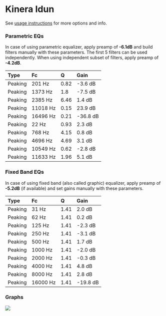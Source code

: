 # Kinera Idun
See [usage instructions](https://github.com/jaakkopasanen/AutoEq#usage) for more options and info.

### Parametric EQs
In case of using parametric equalizer, apply preamp of **-6.1dB** and build filters manually
with these parameters. The first 5 filters can be used independently.
When using independent subset of filters, apply preamp of **-4.2dB**.

| Type    | Fc       |    Q | Gain     |
|:--------|:---------|:-----|:---------|
| Peaking | 201 Hz   | 0.82 | -3.6 dB  |
| Peaking | 1373 Hz  | 1.8  | -7.5 dB  |
| Peaking | 2385 Hz  | 6.46 | 1.4 dB   |
| Peaking | 11018 Hz | 0.15 | 23.9 dB  |
| Peaking | 16496 Hz | 0.21 | -36.8 dB |
| Peaking | 22 Hz    | 0.93 | 2.3 dB   |
| Peaking | 768 Hz   | 4.15 | 0.8 dB   |
| Peaking | 4696 Hz  | 4.69 | 3.1 dB   |
| Peaking | 10549 Hz | 0.62 | -2.8 dB  |
| Peaking | 11633 Hz | 1.96 | 5.1 dB   |

### Fixed Band EQs
In case of using fixed band (also called graphic) equalizer, apply preamp of **-5.2dB**
(if available) and set gains manually with these parameters.

| Type    | Fc       |    Q | Gain     |
|:--------|:---------|:-----|:---------|
| Peaking | 31 Hz    | 1.41 | 2.0 dB   |
| Peaking | 62 Hz    | 1.41 | 0.2 dB   |
| Peaking | 125 Hz   | 1.41 | -2.3 dB  |
| Peaking | 250 Hz   | 1.41 | -3.1 dB  |
| Peaking | 500 Hz   | 1.41 | 1.7 dB   |
| Peaking | 1000 Hz  | 1.41 | -2.0 dB  |
| Peaking | 2000 Hz  | 1.41 | -0.3 dB  |
| Peaking | 4000 Hz  | 1.41 | 4.8 dB   |
| Peaking | 8000 Hz  | 1.41 | 2.8 dB   |
| Peaking | 16000 Hz | 1.41 | -19.8 dB |

### Graphs
![](https://raw.githubusercontent.com/jaakkopasanen/AutoEq/master/results/crinacle/harman_in-ear_2017-1/Kinera%20Idun/Kinera%20Idun.png)